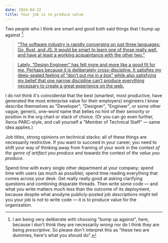 ```yaml
---
date: 2024-04-22
title: Your job is to produce value
---
```


Two people who I think are smart and good both said things that I bump up against [^1]:

> ["The software industry is rapidly converging on just three languages: Go, Rust, and JS. It would be smart to learn one of those really well, and have at least a working acquaintance with the other two."](https://twitter.com/bitfield/status/1781971325398954387)

> [Lately, “Design Engineer” has felt more and more like a good fit for me. Perhaps because it is deliberately cross-discipline. It satisfies my deep-seated feeling of “don’t put me in a box” while also satisfying my belief that one narrow discipline can’t produce everything necessary to create a great experience on the web.](https://blog.jim-nielsen.com/2024/interdisciplinary-website-maker/)

I do not think it's coincidental that the best (smartest, most productive, have generated the most enterprise value for their employers) engineers I know describe themselves as "Developer", "Designer", "Engineer", or some other vague, generic, one-word name that belies no hint of their seniority or position in the org chart or stack of choice. (Or you can go even further, Xerox PARC-style, and call yourself a "Member of Technical Staff" — same idea applies.)

Job titles, strong opinions on technical stacks: all of these things are necessarily restrictive. If you want to succeed in your career, you need to shift your way of thinking away from framing of your work in the context _of the genre of artifact you produce_ and towards the context of _the value you produce_.

Spend time with every single other department at your company; spend time with users (as much as possible); spend time reading everything that comes across your desk. Get really really good at asking clarifying questions and combining disparate threads. Then write some code — and what you write matters much less than the outcome of its deployment, because despite what anodyne publicly-posted job descriptions might tell you your job is not to write code — it is to produce value for the organization.

[^1]: I am being very deliberate with choosing "bump up against", here, because I don't think they are necessarily _wrong_ nor do I think they are being _prescriptive_. So please don't interpret this as "these two are dummies, here's what you should do".
